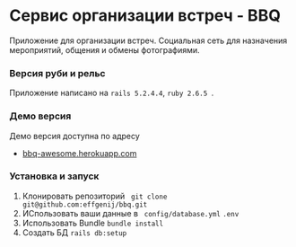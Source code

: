 # Сервис организации встреч - BBQ
Приложение для организации встреч. Социальная сеть для назначения мероприятий, общения и обмены фотографиями.

### Версия руби и рельс
Приложение написано на `rails 5.2.4.4`, `ruby 2.6.5 `.

### Демо версия
Демо версия доступна по адресу
* [bbq-awesome.herokuapp.com](https://bbq-awesome.herokuapp.com/)

### Установка и запуск

1. Клонировать репозиторий
``` git clone git@github.com:effgenij/bbq.git```
2. ИСпользовать ваши данные в 
``` config/database.yml```
```.env```
3. Использовать Bundle
```bundle install```
4. Создать БД
```rails db:setup```
